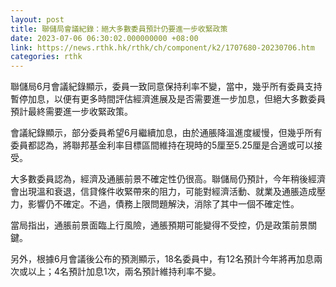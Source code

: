 ```yaml
---
layout: post
title: 聯儲局會議紀錄：絕大多數委員預計仍要進一步收緊政策
date: 2023-07-06 06:30:02.000000000 +08:00
link: https://news.rthk.hk/rthk/ch/component/k2/1707680-20230706.htm
categories: rthk
---
```


聯儲局6月會議紀錄顯示，委員一致同意保持利率不變，當中，幾乎所有委員支持暫停加息，以便有更多時間評估經濟進展及是否需要進一步加息，但絕大多數委員預計最終需要進一步收緊政策。

會議紀錄顯示，部分委員希望6月繼續加息，由於通脹降溫進度緩慢，但幾乎所有委員都認為，將聯邦基金利率目標區間維持在現時的5厘至5.25厘是合適或可以接受。

大多數委員認為，經濟及通脹前景不確定性仍很高。聯儲局仍預計，今年稍後經濟會出現溫和衰退，信貸條件收緊帶來的阻力，可能對經濟活動、就業及通脹造成壓力，影響仍不確定。不過，債務上限問題解決，消除了其中一個不確定性。

當局指出，通脹前景面臨上行風險，通脹預期可能變得不受控，仍是政策前景關鍵。

另外，根據6月會議後公布的預測顯示，18名委員中，有12名預計今年將再加息兩次或以上；4名預計加息1次，兩名預計維持利率不變。
